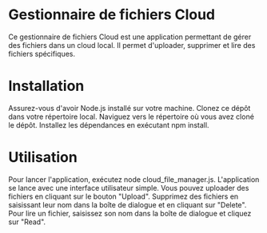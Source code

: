 # Gestionnaire de fichiers Cloud
Ce gestionnaire de fichiers Cloud est une application permettant de gérer des fichiers dans un cloud local. Il permet d'uploader, supprimer et lire des fichiers spécifiques.

# Installation
Assurez-vous d'avoir Node.js installé sur votre machine.
Clonez ce dépôt dans votre répertoire local.
Naviguez vers le répertoire où vous avez cloné le dépôt.
Installez les dépendances en exécutant npm install.

# Utilisation
Pour lancer l'application, exécutez node cloud_file_manager.js.
L'application se lance avec une interface utilisateur simple.
Vous pouvez uploader des fichiers en cliquant sur le bouton "Upload".
Supprimez des fichiers en saisissant leur nom dans la boîte de dialogue et en cliquant sur "Delete".
Pour lire un fichier, saisissez son nom dans la boîte de dialogue et cliquez sur "Read".
